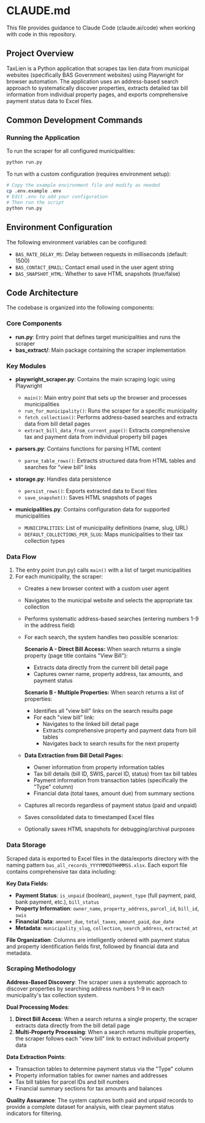 # CLAUDE.md

This file provides guidance to Claude Code (claude.ai/code) when working with code in this repository.

## Project Overview

TaxLien is a Python application that scrapes tax lien data from municipal websites (specifically BAS Government websites) using Playwright for browser automation. The application uses an address-based search approach to systematically discover properties, extracts detailed tax bill information from individual property pages, and exports comprehensive payment status data to Excel files.

## Common Development Commands

### Running the Application

To run the scraper for all configured municipalities:
```bash
python run.py
```

To run with a custom configuration (requires environment setup):
```bash
# Copy the example environment file and modify as needed
cp .env.example .env
# Edit .env to add your configuration
# Then run the script
python run.py
```


## Environment Configuration

The following environment variables can be configured:

- `BAS_RATE_DELAY_MS`: Delay between requests in milliseconds (default: 1500)
- `BAS_CONTACT_EMAIL`: Contact email used in the user agent string
- `BAS_SNAPSHOT_HTML`: Whether to save HTML snapshots (true/false)

## Code Architecture

The codebase is organized into the following components:

### Core Components

- **run.py**: Entry point that defines target municipalities and runs the scraper
- **bas_extract/**: Main package containing the scraper implementation

### Key Modules

- **playwright_scraper.py**: Contains the main scraping logic using Playwright
  - `main()`: Main entry point that sets up the browser and processes municipalities
  - `run_for_municipality()`: Runs the scraper for a specific municipality
  - `fetch_collection()`: Performs address-based searches and extracts data from bill detail pages
  - `extract_bill_data_from_current_page()`: Extracts comprehensive tax and payment data from individual property bill pages

- **parsers.py**: Contains functions for parsing HTML content
  - `parse_table_rows()`: Extracts structured data from HTML tables and searches for "view bill" links

- **storage.py**: Handles data persistence
  - `persist_rows()`: Exports extracted data to Excel files
  - `save_snapshot()`: Saves HTML snapshots of pages

- **municipalities.py**: Contains configuration data for supported municipalities
  - `MUNICIPALITIES`: List of municipality definitions (name, slug, URL)
  - `DEFAULT_COLLECTIONS_PER_SLUG`: Maps municipalities to their tax collection types

### Data Flow

1. The entry point (run.py) calls `main()` with a list of target municipalities
2. For each municipality, the scraper:
   - Creates a new browser context with a custom user agent
   - Navigates to the municipal website and selects the appropriate tax collection
   - Performs systematic address-based searches (entering numbers 1-9 in the address field)
   - For each search, the system handles two possible scenarios:

     **Scenario A - Direct Bill Access:** When search returns a single property (page title contains "View Bill"):
     - Extracts data directly from the current bill detail page
     - Captures owner name, property address, tax amounts, and payment status

     **Scenario B - Multiple Properties:** When search returns a list of properties:
     - Identifies all "view bill" links on the search results page
     - For each "view bill" link:
       - Navigates to the linked bill detail page
       - Extracts comprehensive property and payment data from bill tables
       - Navigates back to search results for the next property

   - **Data Extraction from Bill Detail Pages:**
     - Owner information from property information tables
     - Tax bill details (bill ID, SWIS, parcel ID, status) from tax bill tables
     - Payment information from transaction tables (specifically the "Type" column)
     - Financial data (total taxes, amount due) from summary sections

   - Captures all records regardless of payment status (paid and unpaid)
   - Saves consolidated data to timestamped Excel files
   - Optionally saves HTML snapshots for debugging/archival purposes

### Data Storage

Scraped data is exported to Excel files in the data/exports directory with the naming pattern `bas_all_records_YYYYMMDDTHHMMSS.xlsx`. Each export file contains comprehensive tax data including:

**Key Data Fields:**
- **Payment Status**: `is_unpaid` (boolean), `payment_type` (full payment, paid, bank payment, etc.), `bill_status`
- **Property Information**: `owner_name`, `property_address`, `parcel_id`, `bill_id`, `swis`
- **Financial Data**: `amount_due`, `total_taxes`, `amount_paid`, `due_date`
- **Metadata**: `municipality_slug`, `collection`, `search_address`, `extracted_at`

**File Organization**: Columns are intelligently ordered with payment status and property identification fields first, followed by financial data and metadata.

### Scraping Methodology

**Address-Based Discovery**: The scraper uses a systematic approach to discover properties by searching address numbers 1-9 in each municipality's tax collection system.

**Dual Processing Modes**:
1. **Direct Bill Access**: When a search returns a single property, the scraper extracts data directly from the bill detail page
2. **Multi-Property Processing**: When a search returns multiple properties, the scraper follows each "view bill" link to extract individual property data

**Data Extraction Points**:
- Transaction tables to determine payment status via the "Type" column
- Property information tables for owner names and addresses
- Tax bill tables for parcel IDs and bill numbers
- Financial summary sections for tax amounts and balances

**Quality Assurance**: The system captures both paid and unpaid records to provide a complete dataset for analysis, with clear payment status indicators for filtering.
